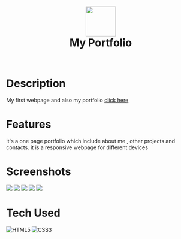 <div align="center">
      <h1> <img src="https://ibb.co/0m2ZZMx" width="80px"><br/>My Portfolio </h1>
     </div>
<p align="center"> <a href="https://twitter.com/rakkpoper" target="_blank"><img alt="" src="https://img.shields.io/badge/Twitter-1DA1F2?style=normal&logo=twitter&logoColor=white" style="vertical-align:center" /></a> <a href="https://www.instagram.com/" target="_blank"><img alt="" src="https://img.shields.io/badge/Instagram-E4405F?style=normal&logo=instagram&logoColor=white" style="vertical-align:center" /></a> <a href="}" target="_blank"><img alt="" src="https://img.shields.io/badge/LinkedIn-0077B5?style=normal&logo=linkedin&logoColor=white" style="vertical-align:center" /></a> </p>

# Description
My first webpage and also my portfolio
<a href="https://voidrak.github.io/">click here </a>

# Features
it's a one page portfolio which include about me , other projects and contacts. it is a responsive webpage for different devices
# Screenshots
 <img src="https://ibb.co/ZT0kVQ5"> <img src="https://ibb.co/m9brYJf"> <img src="https://ibb.co/gWw41b0"> <img src="https://ibb.co/0MjypQX"> <img src="https://ibb.co/BgJvBhR">
# Tech Used
 ![HTML5](https://img.shields.io/badge/html5-%23E34F26.svg?style=for-the-badge&logo=html5&logoColor=white) ![CSS3](https://img.shields.io/badge/css3-%231572B6.svg?style=for-the-badge&logo=css3&logoColor=white)
      


    

